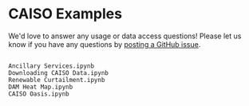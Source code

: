 # CAISO Examples

We'd love to answer any usage or data access questions! Please let us know if you have any questions by [posting a GitHub issue](https://github.com/kmax12/gridstatus/issues).

```{toctree}

Ancillary Services.ipynb
Downloading CAISO Data.ipynb
Renewable Curtailment.ipynb
DAM Heat Map.ipynb
CAISO Oasis.ipynb
```
